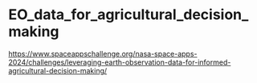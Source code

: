 # EO_data_for_agricultural_decision_making
https://www.spaceappschallenge.org/nasa-space-apps-2024/challenges/leveraging-earth-observation-data-for-informed-agricultural-decision-making/
